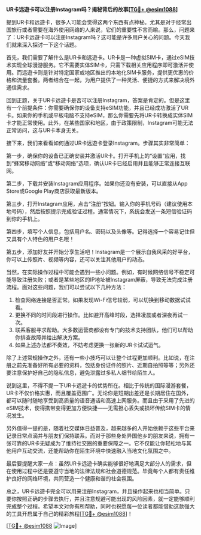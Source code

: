 **UR卡远遊卡可以注册Instagram吗？揭秘背后的故事[[TG💪+ @esim1088](https://t.me/s/esim1088)]**

提到UR卡和远遊卡，很多人可能会觉得这两个东西有点神秘。尤其是对于经常出国旅行或者需要在海外使用网络的人来说，它们的重要性不言而喻。那么，问题来了：UR卡远遊卡可以注册Instagram吗？这可能是许多用户关心的问题。今天我们就来深入探讨一下这个话题。

首先，我们需要了解什么是UR卡和远遊卡。UR卡是一种虚拟SIM卡，通过eSIM技术实现全球漫游服务。它不需要实体SIM卡，只需下载相关应用程序即可激活并使用。而远遊卡则是针对特定国家或地区推出的本地化SIM卡服务，提供更优惠的价格和流量套餐。两者结合在一起，为用户提供了一种灵活、便捷的方式来解决境外通信需求。

回到正题，关于UR卡远遊卡是否可以注册Instagram，答案是肯定的。但是这里有一个前提条件：你需要确保你的设备支持eSIM功能，并且已经成功激活了UR卡。如果你的手机或平板电脑不支持eSIM，那么你需要先将UR卡转换成实体SIM卡才能正常使用。此外，在某些国家和地区，由于政策限制，Instagram可能无法正常访问，这与UR卡本身无关。

接下来，我们来看看如何通过UR卡远遊卡登录Instagram。步骤其实非常简单：

第一步，确保你的设备已正确安装并激活UR卡。打开手机上的“设置”应用，找到“蜂窝移动网络”或“移动网络”选项，确认UR卡已经启用并且能够正常连接互联网。

第二步，下载并安装Instagram应用程序。如果你还没有安装，可以直接从App Store或Google Play商店获取最新版本。

第三步，打开Instagram应用，点击“注册”按钮。输入你的手机号码（建议使用本地号码），然后按照提示完成验证过程。通常情况下，系统会发送一条短信验证码到你的手机上。

第四步，填写个人信息，包括用户名、密码以及头像等。记得选择一个容易记住但又具有个人特色的用户名哦！

第五步，添加好友并开始分享生活吧！Instagram是一个展示自我风采的好平台，你可以上传照片、视频等内容，还可以关注其他用户的动态。

当然，在实际操作过程中可能会遇到一些小问题。例如，有时候网络信号不稳定可能导致注册失败；或者是某些地区的IP地址被Instagram屏蔽，导致无法完成注册流程。面对这些问题，我们可以尝试以下几种方法：

1. 检查网络连接是否正常。如果发现Wi-Fi信号较弱，可以切换到移动数据试试看。
2. 更换不同的时间段进行操作。比如避开高峰时段，选择凌晨或者深夜再试一次。
3. 联系客服寻求帮助。大多数运营商都设有专门的技术支持团队，他们可以帮助你排查故障并给出解决方案。
4. 如果上述办法都不奏效，不妨考虑更换一张新的UR卡试试运气。

除了上述常规操作之外，还有一些小技巧可以让整个过程更加顺利。比如说，在注册之前先准备好所有必要的资料，包括身份证件的照片、近期自拍照等等；另外还要注意保护好自己的隐私信息，避免泄露过多私人细节给陌生人。

说到这里，不得不提一下UR卡远遊卡的优势所在。相比于传统的国际漫游套餐，UR卡不仅价格实惠，而且覆盖范围广。无论你是短期出差还是长期居住在国外，都可以随时随地享受到高质量的语音通话和高速上网服务。而且由于采用了先进的eSIM技术，使得携带变得更加方便快捷——无需担心丢失或损坏传统SIM卡的情况发生。

另外值得一提的是，随着社交媒体日益普及，越来越多的人开始依赖于这些平台来记录日常点滴并与朋友们保持联系。而对于那些身处异国他乡的朋友来说，拥有一张可靠的UR卡无疑成为了维持社交圈的重要保障之一。它不仅能让你轻松地与其他用户互动交流，还能帮助你在陌生环境中快速融入当地文化氛围之中。

最后要提醒大家一点：虽然UR卡远遊卡确实能够很好地满足大部分人的需求，但在使用过程中还是要遵守当地的法律法规和社会道德规范。毕竟每个人都有责任维护良好的网络环境，共同营造一个健康和谐的社会氛围。

总之，UR卡远遊卡完全可以用来注册Instagram，并且操作起来也相当简单。只要你按照正确的步骤去执行，并且注意规避可能出现的风险因素，就一定能够顺利完成整个过程。希望本文对你有所帮助，同时也祝愿每一位读者都能借助这款强大的工具开启属于自己的精彩旅程[[TG💪+ @esim1088](https://t.me/s/esim1088)]！

[[TG💪+ @esim1088](https://t.me/s/esim1088) ![Image](https://i.postimg.cc/4NQfJmqS/Snipaste-2025-05-13-00-14-12.png)]